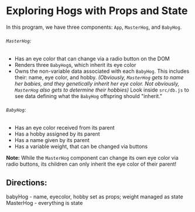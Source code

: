 # Exploring Hogs with Props and State

In this program, we have three components: `App`, `MasterHog`, and `BabyHog`.

###### `MasterHog`:

- Has an eye color that can change via a radio button on the DOM
- Renders three `BabyHog`s, which inherit its eye color
- Owns the non-variable data associated with each `BabyHog`. This includes their: name, eye color, and hobby. _(Obviously, `MasterHog` gets to name her babies, and they genetically inherit her eye color. Not obviously, `MasterHog` also gets to determine their hobbies)_ Look inside `src/db.js` to see data defining what the `BabyHog` offspring should "inherit."

###### `BabyHog`:

- Has an eye color received from its parent
- Has a hobby assigned by its parent
- Has a name given by its parent
- Has a variable weight, that can be changed via buttons

**Note:** While the `MasterHog` component can change its own eye color via radio buttons, its children can only inherit the eye color of their parent!


## Directions:


<!-- - Understanding the data associated with both the `MasterHog` as well as the `BabyHog` components, _plan out_ what data should be kept as state vs. props in each component and then implement it -->

babyHog - name, eyecolor, hobby set as props; weight managed as state
MasterHog - everything is state

<!-- - Make use of the `src/db.js` file (import it!). Hint: arrays can be mapped and return JSX! Just because the starter code has three `BabyHog` components written in doesn't mean its an ideal solution -->


<!-- - Depending on the `BabyHog` eye color, a different image should be rendered (several are being imported in the `BabyHog` component) -->

<!-- - While the `changeWeight` method has been implemented in `BabyHog`, it is not 'hooked up' to the component. Make sure the function is invoked so our hogs can grow and shrink when either of the button's are clicked. (Consider how `MasterHog`'s `changeEyeColor` method is 'hooked up' if you are stuck here) -->
